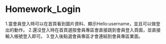 # Homework_Login
1.當會員登入時可以在首頁看到圖片資料、顯示Hello:username，並且可以做登出的動作。
2.還沒登入時在首頁選按會員專區會直接跳到會員登入頁面，並直接輸入帳號登入即可。
3.登入後點選會員專區才會連結到會員專區業面。
